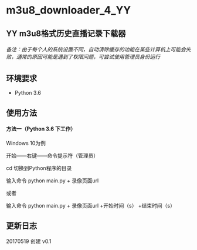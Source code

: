 # m3u8_downloader_4_YY
## YY m3u8格式历史直播记录下载器

###### 备注：由于每个人的系统设置不同，自动清除缓存的功能在某些计算机上可能会失败，通常的原因可能是遇到了权限问题，可尝试使用管理员身份运行

环境要求
------------
- Python 3.6


使用方法
------------

#### 方法一（Python 3.6 下工作）
Windows 10为例

开始——右键——命令提示符（管理员）

cd 切换到Python程序的目录

输入命令 python main.py + 录像页面url

或者

输入命令 python main.py + 录像页面url +开始时间（s） +结束时间（s）

更新日志
-----------
20170519 创建 v0.1

